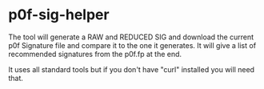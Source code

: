 # p0f-sig-helper
The tool will generate a RAW and REDUCED SIG and download the current p0f Signature file and compare it to the one it generates.  It will give a list of recommended signatures from the p0f.fp at the end.

It uses all standard tools but if you don't have "curl" installed you will need that.
